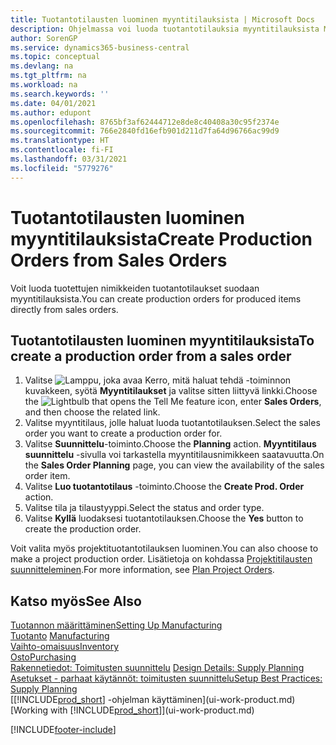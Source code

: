 ```yaml
---
title: Tuotantotilausten luominen myyntitilauksista | Microsoft Docs
description: Ohjelmassa voi luoda tuotantotilauksia myyntitilauksista Myynti ja markkinointi -osastossa.
author: SorenGP
ms.service: dynamics365-business-central
ms.topic: conceptual
ms.devlang: na
ms.tgt_pltfrm: na
ms.workload: na
ms.search.keywords: ''
ms.date: 04/01/2021
ms.author: edupont
ms.openlocfilehash: 8765bf3af62444712e8de8c40408a30c95f2374e
ms.sourcegitcommit: 766e2840fd16efb901d211d7fa64d96766ac99d9
ms.translationtype: HT
ms.contentlocale: fi-FI
ms.lasthandoff: 03/31/2021
ms.locfileid: "5779276"
---
```

# <a name="create-production-orders-from-sales-orders"></a><span data-ttu-id="72644-103">Tuotantotilausten luominen myyntitilauksista</span><span class="sxs-lookup"><span data-stu-id="72644-103">Create Production Orders from Sales Orders</span></span>
<span data-ttu-id="72644-104">Voit luoda tuotettujen nimikkeiden tuotantotilaukset suodaan myyntitilauksista.</span><span class="sxs-lookup"><span data-stu-id="72644-104">You can create production orders for produced items directly from sales orders.</span></span>  

## <a name="to-create-a-production-order-from-a-sales-order"></a><span data-ttu-id="72644-105">Tuotantotilausten luominen myyntitilauksista</span><span class="sxs-lookup"><span data-stu-id="72644-105">To create a production order from a sales order</span></span>  

1.  <span data-ttu-id="72644-106">Valitse ![Lamppu, joka avaa Kerro, mitä haluat tehdä -toiminnon](media/ui-search/search_small.png "Kerro, mitä haluat tehdä") kuvakkeen, syötä **Myyntitilaukset** ja valitse sitten liittyvä linkki.</span><span class="sxs-lookup"><span data-stu-id="72644-106">Choose the ![Lightbulb that opens the Tell Me feature](media/ui-search/search_small.png "Tell me what you want to do") icon, enter **Sales Orders**, and then choose the related link.</span></span>  
2.  <span data-ttu-id="72644-107">Valitse myyntitilaus, jolle haluat luoda tuotantotilauksen.</span><span class="sxs-lookup"><span data-stu-id="72644-107">Select the sales order you want to create a production order for.</span></span>  
3.  <span data-ttu-id="72644-108">Valitse **Suunnittelu**-toiminto.</span><span class="sxs-lookup"><span data-stu-id="72644-108">Choose the **Planning** action.</span></span> <span data-ttu-id="72644-109">**Myyntitilaus suunnittelu** -sivulla voi tarkastella myyntitilausnimikkeen saatavuutta.</span><span class="sxs-lookup"><span data-stu-id="72644-109">On the **Sales Order Planning** page, you can view the availability of the sales order item.</span></span>  
4.  <span data-ttu-id="72644-110">Valitse **Luo tuotantotilaus** -toiminto.</span><span class="sxs-lookup"><span data-stu-id="72644-110">Choose the **Create Prod. Order** action.</span></span>  
5.  <span data-ttu-id="72644-111">Valitse tila ja tilaustyyppi.</span><span class="sxs-lookup"><span data-stu-id="72644-111">Select the status and order type.</span></span>  
6.  <span data-ttu-id="72644-112">Valitse **Kyllä** luodaksesi tuotantotilauksen.</span><span class="sxs-lookup"><span data-stu-id="72644-112">Choose the **Yes** button to create the production order.</span></span>

<span data-ttu-id="72644-113">Voit valita myös projektituotantotilauksen luominen.</span><span class="sxs-lookup"><span data-stu-id="72644-113">You can also choose to make a project production order.</span></span> <span data-ttu-id="72644-114">Lisätietoja on kohdassa [Projektitilausten suunnitteleminen](production-how-to-plan-project-orders.md).</span><span class="sxs-lookup"><span data-stu-id="72644-114">For more information, see [Plan Project Orders](production-how-to-plan-project-orders.md).</span></span>   

## <a name="see-also"></a><span data-ttu-id="72644-115">Katso myös</span><span class="sxs-lookup"><span data-stu-id="72644-115">See Also</span></span>  
[<span data-ttu-id="72644-116">Tuotannon määrittäminen</span><span class="sxs-lookup"><span data-stu-id="72644-116">Setting Up Manufacturing</span></span>](production-configure-production-processes.md)  
<span data-ttu-id="72644-117">[Tuotanto](production-manage-manufacturing.md)  </span><span class="sxs-lookup"><span data-stu-id="72644-117">[Manufacturing](production-manage-manufacturing.md)  </span></span>  
[<span data-ttu-id="72644-118">Vaihto-omaisuus</span><span class="sxs-lookup"><span data-stu-id="72644-118">Inventory</span></span>](inventory-manage-inventory.md)  
[<span data-ttu-id="72644-119">Osto</span><span class="sxs-lookup"><span data-stu-id="72644-119">Purchasing</span></span>](purchasing-manage-purchasing.md)  
<span data-ttu-id="72644-120">[Rakennetiedot: Toimitusten suunnittelu](design-details-supply-planning.md) </span><span class="sxs-lookup"><span data-stu-id="72644-120">[Design Details: Supply Planning](design-details-supply-planning.md) </span></span>  
[<span data-ttu-id="72644-121">Asetukset - parhaat käytännöt: toimitusten suunnittelu</span><span class="sxs-lookup"><span data-stu-id="72644-121">Setup Best Practices: Supply Planning</span></span>](setup-best-practices-supply-planning.md)  
<span data-ttu-id="72644-122">[[!INCLUDE[prod_short](includes/prod_short.md)] -ohjelman käyttäminen](ui-work-product.md)</span><span class="sxs-lookup"><span data-stu-id="72644-122">[Working with [!INCLUDE[prod_short](includes/prod_short.md)]](ui-work-product.md)</span></span>


[!INCLUDE[footer-include](includes/footer-banner.md)]